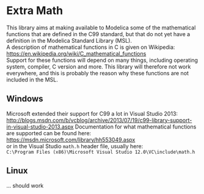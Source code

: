 # Extra Math

This library aims at making available to Modelica some of the mathematical functions
that are defined in the C99 standard,
but that do not yet have a definition in the Modelica Standard Library (MSL).  
A description of mathematical functions in C is given on Wikipedia:  
https://en.wikipedia.org/wiki/C_mathematical_functions  
Support for these functions will depend on many things, including operating system, compiler, C version and more.
This library will therefore not work everywhere,
and this is probably the reason why these functions are not included in the MSL.

## Windows
Microsoft extended their support for C99 a lot in Visual Studio 2013:  
http://blogs.msdn.com/b/vcblog/archive/2013/07/19/c99-library-support-in-visual-studio-2013.aspx
Documentation for what mathematical functions are supported can be found here:  
https://msdn.microsoft.com/library/hh553049.aspx  
or in the Visual Studio `math.h` header file, usually here:  
`C:\Program Files (x86)\Microsoft Visual Studio 12.0\VC\include\math.h`

## Linux
... should work

